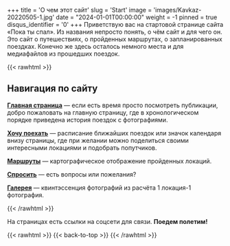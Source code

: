 +++
title = 'О чем этот сайт'
slug = 'Start'
image = 'images/Kavkaz-20220505-1.jpg'
date = "2024-01-01T00:00:00"
weight = -1
pinned = true
disqus_identifier = '0'
+++
Приветствую вас на стартовой странице сайта «Пока ты спал». Из названия непросто понять, о чём сайт и для чего он. Это сайт о путешествиях, о пройденных маршрутах, о запланированных поездках. Конечно же здесь осталось немного места и для медиафайлов из прошедших поездок.

{{< rawhtml >}}
<div class="about-site-content">
<h2>Навигация по сайту</h2>

<p><i class="icon fa-home"></i> <strong><a href="https://sleeptrip.ru/">Главная страница</a></strong> — если есть время просто посмотреть публикации, добро пожаловать на главную страницу, где в хронологическом порядке приведена история поездок с фотографиями.</p>

<p><i class="icon fa-calendar"></i> <strong><a href="https://sleeptrip.ru/plan/">Хочу поехать</a></strong> — расписание ближайших поездок или значок календаря внизу страницы, где при желании можно поделиться своими интересными локациями и подобрать попутчиков.</p>

<p><i class="icon fa-map"></i> <strong><a href="https://sleeptrip.ru/map/">Маршруты</a></strong> — картографическое отображение пройденных локаций.</p>

<p><i class="icon fa-question"></i> <strong><a href="https://sleeptrip.ru/ask/">Спросить</a></strong> — есть вопросы или пожелания?</p>

<p><i class="icon fa-image"></i> <strong><a href="https://sleeptrip.ru/gallery/">Галерея</a></strong> — квинтэссенция фотографий из расчёта 1 локация-1 фотография.</p>
</div>
{{< /rawhtml >}}

На страницах есть ссылки на соцсети для связи. **Поедем полетим!**

{{< rawhtml >}}
{{< back-to-top >}}
{{< /rawhtml >}}
